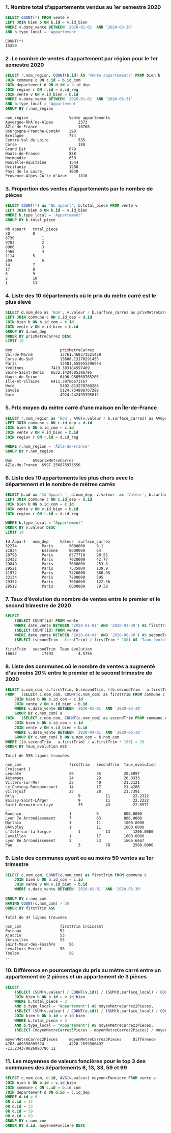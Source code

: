 ### 1. Nombre total d’appartements vendus au 1er semestre 2020

``` sql
SELECT COUNT(*) FROM vente v
LEFT JOIN bien b ON b.id = v.id_bien
WHERE v.date_vente BETWEEN '2020-01-01' AND '2020-03-30' 
AND b.type_local = 'Appartement'
```
```
COUNT(*) 	
15259
```

### 2 .Le nombre de ventes d’appartement par région pour le 1er semestre 2020

``` sql
SELECT r.nom_region, COUNT(b.id) AS 'Vente appartements' FROM bien b
JOIN commune c ON c.id = b.id_com
JOIN departement d ON d.id = c.id_dep
JOIN region r ON r.id = d.id_reg
JOIN vente v ON v.id_bien = b.id
WHERE v.date_vente BETWEEN '2020-01-01' AND '2020-05-31'
AND b.type_local = 'Appartement'
GROUP BY r.nom_region
```

```
nom_region 	                Vente appartements 	
Auvergne-RhÃ´ne-Alpes 	        2373
ÃŽle-de-France 	                10768
Bourgogne-Franche-ComtÃ© 	298
Bretagne 	                774
Centre-Val de Loire 	        535
Corse 	                        188
Grand Est 	                679
Hauts-de-France 	        888
Normandie 	                650
Nouvelle-Aquitaine 	        1544
Occitanie               	1288
Pays de la Loire        	1030
Provence-Alpes-CÃ´te d'Azur 	1816
```

### 3. Proportion des ventes d’appartements par le nombre de pièces

``` sql
SELECT COUNT(*) as 'Nb appart', b.total_piece FROM vente v
LEFT JOIN bien b ON b.id = v.id_bien
WHERE b.type_local = 'Appartement'
GROUP BY b.total_piece
```
```
Nb appart 	total_piece 	
30 	        0
6739 	    	1
9783 	    	2
8966 	    	3
4460 	    	4
1114 	   	5
204 	    	6
54 	        7
17 	        8
8 	        9
2 	        10
1 	        11
```
### 4. Liste des 10 départements où le prix du mètre carré est le plus élevé

``` sql
SELECT d.nom_dep as 'Nom', v.valeur / b.surface_carrez as prixMetreCarrez FROM departement d
LEFT JOIN commune c ON c.id_dep = d.id
JOIN bien b ON b.id_com = c.id
JOIN vente v ON v.id_bien = b.id
GROUP BY d.nom_dep
ORDER BY prixMetreCarrez DESC
LIMIT 10
```
```
Nom 	            	prixMetreCarrez  	
Val-de-Marne 	    	13761.468371521429
Corse-du-Sud 	    	13608.13170291455
Paris 	            	13401.655055296944
Yvelines 	    	7419.383184597469
Seine-Saint-Denis	6532.1424305396795
Hauts-de-Seine 	    	6496.950568765205
Ille-et-Vilaine 	6411.39786673167
Nord 	            	5492.813270760286
Savoie 	            	5124.734898767288
Gard 	            	4924.242495395812
```

### 5. Prix moyen du mètre carré d’une maison en Île-de-France

``` sql
SELECT r.nom_region as 'Nom', AVG(v.valeur / b.surface_carrez) as AVGprixMetreCarrez FROM departement d
LEFT JOIN commune c ON c.id_dep = d.id
JOIN bien b ON b.id_com = c.id
JOIN vente v ON v.id_bien = b.id
JOIN region r ON r.id = d.id_reg

WHERE r.nom_region = 'ÃŽle-de-France'
GROUP BY r.nom_region
```
```
Nom 		AVGprixMetreCarrez 	
ÃŽle-de-France 	6997.256875973556
```

### 6. Liste des 10 appartements les plus chers avec le département et le nombre de mètres carrés

``` sql
SELECT b.id as 'Id Appart ', d.nom_dep, v.valeur  as 'Valeur', b.surface_carrez  FROM departement d
LEFT JOIN commune c ON c.id_dep = d.id
JOIN bien b ON b.id_com = c.id
JOIN vente v ON v.id_bien = b.id
JOIN region r ON r.id = d.id_reg

WHERE b.type_local = "Appartement"
ORDER BY v.valeur DESC
LIMIT 10
```
```
Id Appart 	nom_dep     Valeur 	surface_carrez 	
32274 	        Paris 	    9000000 	9.1
21834 	        Essonne     8600000 	64
29798 	        Paris 	    8577710 	20.55
32432 	        Paris 	    7620000 	42.77
29849 	        Paris 	    7600000 	253.3
29521 	        Paris 	    7535000 	139.9
31972 	        Paris 	    7420000 	360.95
32134 	        Paris 	    7200000 	595
29352 	        Paris 	    7050000 	122.56
29512 	        Paris 	    6600000 	79.38
```
### 7. Taux d’évolution du nombre de ventes entre le premier et le second trimestre de 2020


``` sql
SELECT 
	(SELECT COUNT(id) FROM vente
    WHERE date_vente BETWEEN '2020-01-01' AND '2020-03-30') AS firstTrim,
	(SELECT COUNT(id) FROM vente
	WHERE date_vente BETWEEN '2020-04-01' AND '2020-06-30') AS secondTrim,    
	(SELECT (secondTrim - firstTrim) / firstTrim * 100) AS 'Taux évolution'
```
```
firstTrim 	secondTrim 	Taux évolution 	
16632       	17393 	    	4.5755
```

### 8. Liste des communes où le nombre de ventes a augmenté d'au moins 20% entre le premier et le second trimestre de 2020

``` sql
SELECT a.nom_com, a.firstTrim, b.secondTrim, ((b.secondTrim - a.firstTrim) / a.firstTrim * 100) AS Taux_evolution
FROM   (SELECT c.nom_com, COUNT(c.nom_com) as firstTrim FROM commune c
    JOIN bien b ON b.id_com = c.id
    JOIN vente v ON v.id_bien = b.id
    WHERE v.date_vente BETWEEN '2020-01-01' AND '2020-03-30'
    GROUP BY c.nom_com) a
JOIN   (SELECT c.nom_com, COUNT(c.nom_com) as secondTrim FROM commune c
    JOIN bien b ON b.id_com = c.id
    JOIN vente v ON v.id_bien = b.id
    WHERE v.date_vente BETWEEN '2020-04-01' AND '2020-06-30'
    GROUP BY c.nom_com) b ON a.nom_com = b.nom_com
WHERE ((b.secondTrim - a.firstTrim) / a.firstTrim * 100) > 20
ORDER BY Taux_evolution ASC
``` 
```
Total de 558 lignes trouvées

nom_com 	                firstTrim 	secondTrim 	Taux_evolution Croissant 1 	
Leucate 	                29 	        35 	        20.6897
Ã‰tampes 	                24 	        29 	        20.8333
Villers-sur-Mer 	        33 	        40 	        21.2121
Le Chesnay-Rocquencourt 	14 	        17 	        21.4286
Villejuif 	                23 	        28 	        21.7391
Orly 	                    	9 	        11 	        22.2222
Boissy-Saint-LÃ©ger 	    	9 	        11 	        22.2222
Saint-Germain-en-Laye 	    	35 	        43 	        22.8571
...
Ronchin 	                1 	        9 	        800.0000
Lyon 7e Arrondissement  	7 	        63 	        800.0000
Morlaix 	                1 	        11 	        1000.0000
DÃ©voluy 	                1 	        11 	        1000.0000
L'Isle-sur-la-Sorgue 	    	1 	        13 	        1200.0000
Cavaillon 	                1 	        17 	        1600.0000
Lyon 8e Arrondissement  	3 	        53 	        1666.6667
Pau 	                    	3 	        78 	        2500.0000
```

### 9. Liste des communes ayant eu au moins 50 ventes au 1er trimestre 

``` sql
SELECT c.nom_com, COUNT(c.nom_com) as firstTrim FROM commune c
    JOIN bien b ON b.id_com = c.id
    JOIN vente v ON v.id_bien = b.id
    WHERE v.date_vente BETWEEN '2020-01-01' AND '2020-03-30'   
	
GROUP BY c.nom_com
HAVING COUNT(c.nom_com) > 50
ORDER BY firstTrim ASC
```
```
Total de 47 lignes trouvées

nom_com 	            firstTrim Croissant	
Puteaux 	            52
Ajaccio 	            53
Versailles 	            53
Saint-Maur-des-FossÃ©s 	    56
Levallois-Perret 	    58
Toulon 	                    58
...
```
### 10. Différence en pourcentage du prix au mètre carré entre un appartement de 2 pièces et un appartement de 3 pièces

``` sql 
SELECT 
	(SELECT (SUM(v.valeur) / COUNT(v.id)) / (SUM(b.surface_local) / COUNT(v.id))  FROM vente v
    JOIN bien b ON b.id = v.id_bien
    WHERE b.total_piece = 2
    AND b.type_local = "Appartement") AS moyenMetreCarrez2Pieces,
	(SELECT (SUM(v.valeur) / COUNT(v.id)) / (SUM(b.surface_local) / COUNT(v.id))  FROM vente v
    JOIN bien b ON b.id = v.id_bien
    WHERE b.total_piece = 3
    AND b.type_local = "Appartement") AS moyenMetreCarrez3Pieces,    
	(SELECT (moyenMetreCarrez3Pieces - moyenMetreCarrez2Pieces) / moyenMetreCarrez2Pieces * 100) AS 'Différence'
```
```
moyenMetreCarrez2Pieces 	moyenMetreCarrez3Pieces 	Différence 	
4763.409396899574 	        4228.2699306492 	        -11.234379026893786 11 
```

### 11. Les moyennes de valeurs foncières pour le top 3 des communes des départements 6, 13, 33, 59 et 69

``` sql
SELECT c.nom_com, d.id, AVG(v.valeur) moyenneFonciere FROM vente v
JOIN bien b ON b.id = v.id_bien
JOIN commune c ON c.id = b.id_com
JOIN departement d ON d.id = c.id_dep
WHERE d.id = 6
OR d.id = 13
OR d.id = 33
OR d.id = 59
OR d.id = 69
GROUP BY c.nom_com
ORDER BY d.id, moyenneFonciere DESC

```

